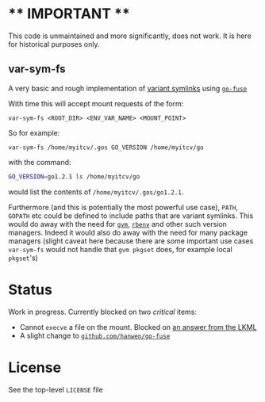 
# ** IMPORTANT **

This code is unmaintained and more significantly, does not work. It is here for historical purposes only.

## var-sym-fs

A very basic and rough implementation of [variant symlinks](https://wiki.freebsd.org/200808DevSummit?action=AttachFile&do=get&target=variant-symlinks-for-freebsd.pdf) using [`go-fuse`](https://github.com/hanwen/go-fuse)

With time this will accept mount requests of the form:

```
var-sym-fs <ROOT_DIR> <ENV_VAR_NAME> <MOUNT_POINT>
```

So for example:

```
var-sym-fs /home/myitcv/.gos GO_VERSION /home/myitcv/go
```

with the command:

```bash
GO_VERSION=go1.2.1 ls /home/myitcv/go
```

would list the contents of `/home/myitcv/.gos/go1.2.1`.

Furthermore (and this is potentially the most powerful use case), `PATH`, `GOPATH` etc could be defined to include paths
that are variant symlinks. This would do away with the need for [`gvm`](https://github.com/moovweb/gvm),
[`rbenv`](https://github.com/sstephenson/rbenv) and other such version managers. Indeed it would also do away with the
need for many package managers (slight caveat here because there are some important use cases `var-sym-fs` would not
handle that `gvm pkgset` does, for example local `pkgset`'s)


# Status

Work in progress. Currently blocked on two *critical* items:

* Cannot `execve` a file on the mount. Blocked on [an answer from the LKML](https://lkml.org/lkml/2014/3/17/492)
* A slight change to [`github.com/hanwen/go-fuse`](https://github.com/hanwen/go-fuse/pull/21)

# License

See the top-level `LICENSE` file
